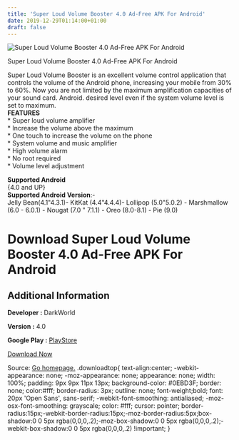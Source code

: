 ```yaml
---
title: 'Super Loud Volume Booster 4.0 Ad-Free APK For Android'
date: 2019-12-29T01:14:00+01:00
draft: false
---
```


![Super Loud Volume Booster 4.0 Ad-Free APK For Android](https://i0.wp.com/apkhome.net/wp-content/uploads/2019/12/Super-Loud-Volume-Booster-4.0-Ad-Free.png "Super Loud Volume Booster 4.0 Ad-Free APK For Android")

  

Super Loud Volume Booster 4.0 Ad-Free APK For Android

Super Loud Volume Booster is an excellent volume control application that controls the volume of the Android phone, increasing your mobile from 30% to 60%. Now you are not limited by the maximum amplification capacities of your sound card. Android. desired level even if the system volume level is set to maximum.  
**FEATURES**  
\* Super loud volume amplifier  
\* Increase the volume above the maximum  
\* One touch to increase the volume on the phone  
\* System volume and music amplifier  
\* High volume alarm  
\* No root required  
\* Volume level adjustment

**Supported Android**  
{4.0 and UP}  
**Supported Android Version**:-  
Jelly Bean(4.1"4.3.1)- KitKat (4.4"4.4.4)- Lollipop (5.0"5.0.2) - Marshmallow (6.0 - 6.0.1) - Nougat (7.0 " 7.1.1) - Oreo (8.0-8.1) - Pie (9.0)

Download Super Loud Volume Booster 4.0 Ad-Free APK For Android
==============================================================

Additional Information
----------------------

**Developer :** DarkWorld

**Version :** 4.0

**Google Play :** [PlayStore](https://play.google.com/store/apps/details?id=com.bard.speaker.volume.booster)

  

[Download Now](https://store4app.co/post/super-loud-volume-booster-4-0-ad-free-apk-for-android_1577546076)

  
Source: [Go homepage.](https://store4app.co/post/super-loud-volume-booster-4-0-ad-free-apk-for-android_1577546076) .downloadtop{ text-align:center; -webkit-appearance: none; -moz-appearance: none; appearance: none; width: 100%; padding: 9px 9px 11px 13px; background-color: #0EBD3F; border: none; color:#fff; border-radius: 3px; outline: none; font-weight;bold; font: 20px 'Open Sans', sans-serif; -webkit-font-smoothing: antialiased; -moz-osx-font-smoothing: grayscale; color: #fff; cursor: pointer; border-radius:15px;-webkit-border-radius:15px;-moz-border-radius:5px;box-shadow:0 0 5px rgba(0,0,0,.2);-moz-box-shadow:0 0 5px rgba(0,0,0,.2);-webkit-box-shadow:0 0 5px rgba(0,0,0,.2) !important; }